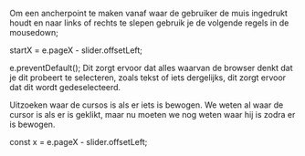 Om een ancherpoint te maken vanaf waar de gebruiker de muis ingedrukt houdt en naar links of rechts te slepen gebruik je de volgende regels in de mousedown;

startX = e.pageX - slider.offsetLeft;

e.preventDefault();
Dit zorgt ervoor dat alles waarvan de browser denkt dat je dit probeert te selecteren, zoals tekst of iets dergelijks, dit zorgt ervoor dat dit wordt gedeselecteerd.

Uitzoeken waar de cursos is als er iets is bewogen. We weten al waar de cursor is als er is geklikt, maar nu moeten we nog weten waar hij is zodra er is bewogen.

const x = e.pageX - slider.offsetLeft;